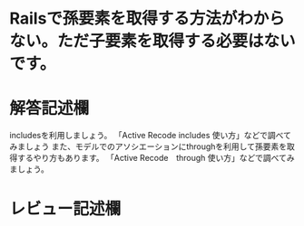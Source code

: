 # Railsで孫要素を取得する方法がわからない。ただ子要素を取得する必要はないです。
# 解答記述欄
includesを利用しましょう。
「Active Recode includes 使い方」などで調べてみましょう
また、モデルでのアソシエーションにthroughを利用して孫要素を取得するやり方もあります。
「Active Recode　through 使い方」などで調べてみましょう。





# レビュー記述欄
